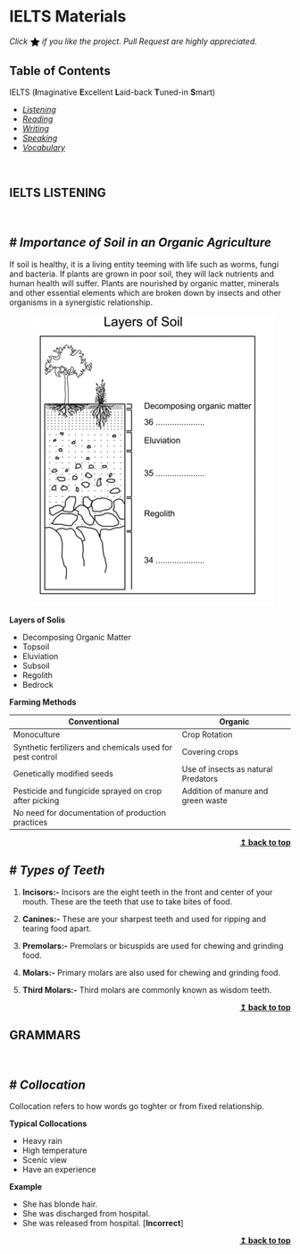 # IELTS Materials

*Click <img src="assets/star.png" width="18" height="18" align="absmiddle" title="Star" /> if you like the project. Pull Request are highly appreciated.*

## Table of Contents

IELTS (**I**maginative **E**xcellent **L**aid-back **T**uned-in **S**mart)

* *[Listening](listening.md)*
* *[Reading](reading.md)*
* *[Writing](Writing.md)*
* *[Speaking](Speaking.md)*
* *[Vocabulary](Vocabulary.md)*

<br/>

## IELTS LISTENING

<br/>

## # ***Importance of Soil in an Organic Agriculture***

If soil is healthy, it is a living entity teeming with life such as worms, fungi and bacteria. If plants are grown in poor soil, they will lack nutrients and human health will suffer. Plants are nourished by organic matter, minerals and other essential elements which are broken down by insects and other organisms in a synergistic relationship.

<p align="center">
  <img src="assets/layers-of-soil.png" alt="Layers of soil" />
</p>

**Layers of Solis**

* Decomposing Organic Matter
* Topsoil
* Eluviation
* Subsoil
* Regolith
* Bedrock

**Farming Methods**

|Conventional               | Organic                     |
|---------------------------|-----------------------------|
| Monoculture               | Crop Rotation |
| Synthetic fertilizers and chemicals used for pest control | Covering crops |
| Genetically modified seeds | Use of insects as natural Predators
| Pesticide and fungicide sprayed on crop after picking | Addition of manure and green waste
| No need for documentation of production practices| |

<div align="right">
    <b><a href="#">↥ back to top</a></b>
</div>

## # ***Types of Teeth***

1. **Incisors:-** Incisors are the eight teeth in the front and center of your mouth. These are the teeth that use to take bites of food.

1. **Canines:-** These are your sharpest teeth and used for ripping and tearing food apart.

1. **Premolars:-** Premolars or bicuspids are used for chewing and grinding food.

1. **Molars:-** Primary molars are also used for chewing and grinding food.

1. **Third Molars:-** Third molars are commonly known as wisdom teeth.

<div align="right">
    <b><a href="#">↥ back to top</a></b>
</div>

## GRAMMARS

<br/>

## # ***Collocation***

Collocation refers to how words go toghter or from fixed relationship.

**Typical Collocations**

- Heavy rain
- High temperature
- Scenic view
- Have an experience

**Example**

* She has blonde hair.
* She was discharged from hospital.
* She was released from hospital. [**Incorrect**]

<div align="right">
    <b><a href="#">↥ back to top</a></b>
</div>
